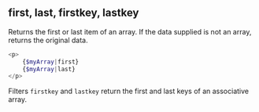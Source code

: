 ## first, last, firstkey, lastkey

Returns the first or last item of an array. If the data supplied is not an array, returns the original data.

```php
<p>
    {$myArray|first}
    {$myArray|last}
</p>
```

Filters `firstkey` and `lastkey` return the first and last keys of an associative array.